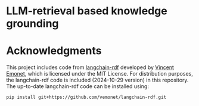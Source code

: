 # LLM-retrieval based knowledge grounding


# Acknowledgments

This project includes code from [langchain-rdf](https://github.com/vemonet/langchain-rdf) developed by [Vincent Emonet](https://github.com/vemonet/), which is licensed under the MIT License. For distribution purposes, the langchain-rdf code is included (2024-10-29 version) in this repository. The up-to-date langchain-rdf code can be installed using:

```bash
pip install git+https://github.com/vemonet/langchain-rdf.git
```
